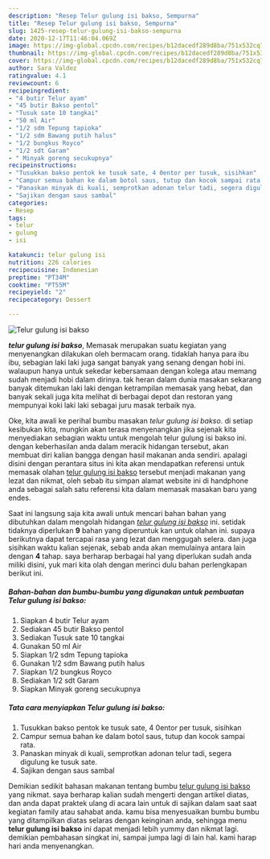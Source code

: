 ```yaml
---
description: "Resep Telur gulung isi bakso, Sempurna"
title: "Resep Telur gulung isi bakso, Sempurna"
slug: 1425-resep-telur-gulung-isi-bakso-sempurna
date: 2020-12-17T11:46:04.069Z
image: https://img-global.cpcdn.com/recipes/b12dacedf289d8ba/751x532cq70/telur-gulung-isi-bakso-foto-resep-utama.jpg
thumbnail: https://img-global.cpcdn.com/recipes/b12dacedf289d8ba/751x532cq70/telur-gulung-isi-bakso-foto-resep-utama.jpg
cover: https://img-global.cpcdn.com/recipes/b12dacedf289d8ba/751x532cq70/telur-gulung-isi-bakso-foto-resep-utama.jpg
author: Sara Valdez
ratingvalue: 4.1
reviewcount: 6
recipeingredient:
- "4 butir Telur ayam"
- "45 butir Bakso pentol"
- "Tusuk sate 10 tangkai"
- "50 ml Air"
- "1/2 sdm Tepung tapioka"
- "1/2 sdm Bawang putih halus"
- "1/2 bungkus Royco"
- "1/2 sdt Garam"
- " Minyak goreng secukupnya"
recipeinstructions:
- "Tusukkan bakso pentok ke tusuk sate, 4 0entor per tusuk, sisihkan"
- "Campur semua bahan ke dalam botol saus, tutup dan kocok sampai rata."
- "Panaskan minyak di kuali, semprotkan adonan telur tadi, segera digulung ke tusuk sate."
- "Sajikan dengan saus sambal"
categories:
- Resep
tags:
- telur
- gulung
- isi

katakunci: telur gulung isi 
nutrition: 226 calories
recipecuisine: Indonesian
preptime: "PT34M"
cooktime: "PT55M"
recipeyield: "2"
recipecategory: Dessert

---
```



![Telur gulung isi bakso](https://img-global.cpcdn.com/recipes/b12dacedf289d8ba/751x532cq70/telur-gulung-isi-bakso-foto-resep-utama.jpg)

<b><i>telur gulung isi bakso</i></b>, Memasak merupakan suatu kegiatan yang menyenangkan dilakukan oleh bermacam orang. tidaklah hanya para ibu ibu, sebagian laki laki juga sangat banyak yang senang dengan hobi ini. walaupun hanya untuk sekedar kebersamaan dengan kolega atau memang sudah menjadi hobi dalam dirinya. tak heran dalam dunia masakan sekarang banyak ditemukan laki laki dengan ketrampilan memasak yang hebat, dan banyak sekali juga kita melihat di berbagai depot dan restoran yang mempunyai koki laki laki sebagai juru masak terbaik nya.

Oke, kita awali ke perihal bumbu masakan <i>telur gulung isi bakso</i>. di setiap kesibukan kita, mungkin akan terasa menyenangkan jika sejenak kita menyediakan sebagian waktu untuk mengolah telur gulung isi bakso ini. dengan keberhasilan anda dalam meracik hidangan tersebut, akan membuat diri kalian bangga dengan hasil makanan anda sendiri. apalagi disini dengan perantara situs ini kita akan mendapatkan referensi untuk memasak olahan <u>telur gulung isi bakso</u> tersebut menjadi makanan yang lezat dan nikmat, oleh sebab itu simpan alamat website ini di handphone anda sebagai salah satu referensi kita dalam memasak masakan baru yang endes.




Saat ini langsung saja kita awali untuk mencari bahan bahan yang dibutuhkan dalam mengolah hidangan <u><i>telur gulung isi bakso</i></u> ini. setidak tidaknya diperlukan <b>9</b> bahan yang diperuntuk kan untuk olahan ini. supaya berikutnya dapat tercapai rasa yang lezat dan menggugah selera. dan juga sisihkan waktu kalian sejenak, sebab anda akan memulainya antara lain dengan <b>4</b> tahap. saya berharap berbagai hal yang diperlukan sudah anda miliki disini, yuk mari kita olah dengan merinci dulu bahan perlengkapan berikut ini.

<!--inarticleads1-->

##### Bahan-bahan dan bumbu-bumbu yang digunakan untuk pembuatan Telur gulung isi bakso:

1. Siapkan 4 butir Telur ayam
1. Sediakan 45 butir Bakso pentol
1. Sediakan Tusuk sate 10 tangkai
1. Gunakan 50 ml Air
1. Siapkan 1/2 sdm Tepung tapioka
1. Gunakan 1/2 sdm Bawang putih halus
1. Siapkan 1/2 bungkus Royco
1. Sediakan 1/2 sdt Garam
1. Siapkan  Minyak goreng secukupnya




<!--inarticleads2-->

##### Tata cara menyiapkan Telur gulung isi bakso:

1. Tusukkan bakso pentok ke tusuk sate, 4 0entor per tusuk, sisihkan
1. Campur semua bahan ke dalam botol saus, tutup dan kocok sampai rata.
1. Panaskan minyak di kuali, semprotkan adonan telur tadi, segera digulung ke tusuk sate.
1. Sajikan dengan saus sambal




Demikian sedikit bahasan makanan tentang bumbu <u>telur gulung isi bakso</u> yang nikmat. saya berharap kalian sudah mengerti dengan artikel diatas, dan anda dapat praktek ulang di acara lain untuk di sajikan dalam saat saat kegiatan family atau sahabat anda. kamu bisa menyesuaikan bumbu bumbu yang ditampilkan diatas selaras dengan keinginan anda, sehingga menu <b>telur gulung isi bakso</b> ini dapat menjadi lebih yummy dan nikmat lagi. demikian pembahasan singkat ini, sampai jumpa lagi di lain hal. kami harap hari anda menyenangkan.

